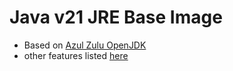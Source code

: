 # Java v21 JRE Base Image

* Based on [Azul Zulu OpenJDK](https://hub.docker.com/r/azul/zulu-openjdk)
* other features listed [here](https://paymentology.atlassian.net/wiki/spaces/TS/pages/8204877895/Java+21+Base+Image)

